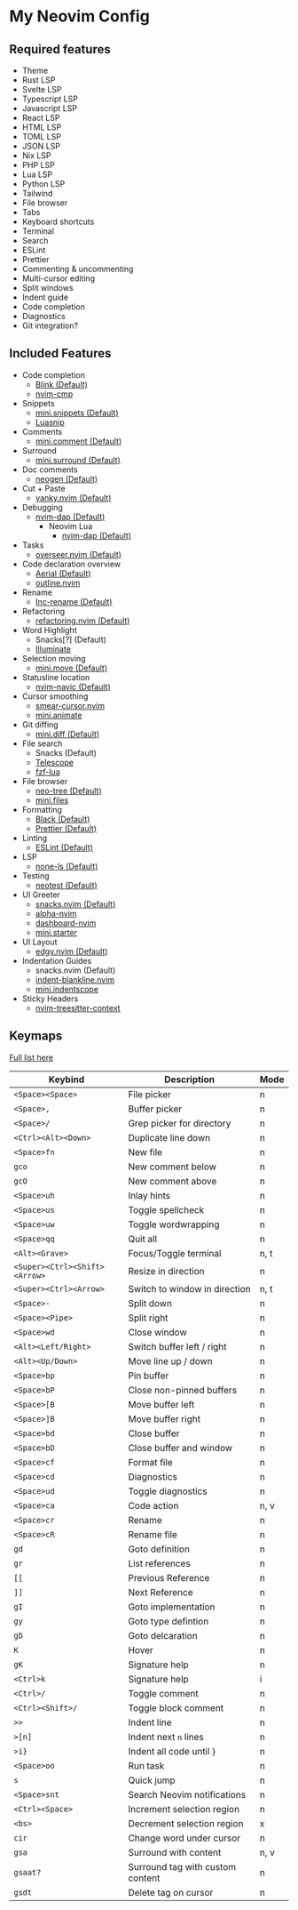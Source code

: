 # My Neovim Config

## Required features

- Theme
- Rust LSP
- Svelte LSP
- Typescript LSP
- Javascript LSP
- React LSP
- HTML LSP
- TOML LSP
- JSON LSP
- Nix LSP
- PHP LSP
- Lua LSP
- Python LSP
- Tailwind
- File browser
- Tabs
- Keyboard shortcuts
- Terminal
- Search
- ESLint
- Prettier
- Commenting & uncommenting
- Multi-cursor editing
- Split windows
- Indent guide
- Code completion
- Diagnostics
- Git integration?

## Included Features

- Code completion
  - [Blink (Default)](https://www.lazyvim.org/extras/coding/blink)
  - [nvim-cmp](https://www.lazyvim.org/extras/coding/nvim-cmp)
- Snippets
  - [mini.snippets (Default)](https://www.lazyvim.org/extras/coding/mini-snippets)
  - [Luasnip](https://www.lazyvim.org/extras/coding/luasnip)
- Comments
  - [mini.comment (Default)](https://www.lazyvim.org/extras/coding/mini-comment)
- Surround
  - [mini.surround (Default)](https://www.lazyvim.org/extras/coding/mini-surround)
- Doc comments
  - [neogen (Default)](https://www.lazyvim.org/extras/coding/neogen)
- Cut + Paste
  - [yanky.nvim (Default)](https://www.lazyvim.org/extras/coding/yanky)
- Debugging
  - [nvim-dap (Default)](https://www.lazyvim.org/extras/dap/core)
    - Neovim Lua
      - [nvim-dap (Default)](https://www.lazyvim.org/extras/dap/nlua)
- Tasks
  - [overseer.nvim (Default)](https://www.lazyvim.org/extras/editor/overseer)
- Code declaration overview
  - [Aerial (Default)](https://www.lazyvim.org/extras/editor/aerial)
  - [outline.nvim](https://github.com/hedyhli/outline.nvim)
- Rename
  - [Inc-rename (Default)](https://www.lazyvim.org/extras/editor/inc-rename)
- Refactoring
  - [refactoring.nvim (Default)](https://www.lazyvim.org/extras/editor/refactoring)
- Word Highlight
  - Snacks[?] (Default)
  - [Illuminate](https://www.lazyvim.org/extras/editor/illuminate)
- Selection moving
  - [mini.move (Default)](https://github.com/echasnovski/mini.move)
- Statusline location
  - [nvim-navic (Default)](https://www.lazyvim.org/extras/editor/navic)
- Cursor smoothing
  - [smear-cursor.nvim](https://www.lazyvim.org/extras/ui/smear-cursor)
  - [mini.animate](https://www.lazyvim.org/extras/ui/mini-animate)
- Git diffing
  - [mini.diff (Default)](https://www.lazyvim.org/extras/editor/mini-diff)
- File search
  - Snacks (Default)
  - [Telescope](https://www.lazyvim.org/extras/editor/telescope)
  - [fzf-lua](https://www.lazyvim.org/extras/editor/fzf)
- File browser
  - [neo-tree (Default)](https://www.lazyvim.org/extras/editor/neo-tree)
  - [mini.files](https://github.com/echasnovski/mini.files)
- Formatting
  - [Black (Default)](https://www.lazyvim.org/extras/formatting/black)
  - [Prettier (Default)](https://www.lazyvim.org/extras/formatting/prettier)
- Linting
  - [ESLint (Default)](https://www.lazyvim.org/extras/linting/eslint)
- LSP
  - [none-ls (Default)](https://www.lazyvim.org/extras/lsp/none-ls)
- Testing
  - [neotest (Default)](https://www.lazyvim.org/extras/test/core)
- UI Greeter
  - [snacks.nvim (Default)](https://github.com/folke/snacks.nvim)
  - [alpha-nvim](https://www.lazyvim.org/extras/ui/alpha)
  - [dashboard-nvim](https://www.lazyvim.org/extras/ui/dashboard-nvim)
  - [mini.starter](https://github.com/echasnovski/mini.starter)
- UI Layout
  - [edgy.nvim (Default)](https://www.lazyvim.org/extras/ui/edgy)
- Indentation Guides
  - snacks.nvim (Default)
  - [indent-blankline.nvim](https://www.lazyvim.org/extras/ui/indent-blankline)
  - [mini.indentscope](https://github.com/echasnovski/mini.indentscope)
- Sticky Headers
  - [nvim-treesitter-context](https://www.lazyvim.org/extras/ui/treesitter-context)

## Keymaps

[Full list here](https://www.lazyvim.org/keymaps#snacksnvim)

| Keybind                       | Description                      | Mode |
| ----------------------------- | -------------------------------- | ---- |
| `<Space><Space>`              | File picker                      | n    |
| `<Space>,`                    | Buffer picker                    | n    |
| `<Space>/`                    | Grep picker for directory        | n    |
| `<Ctrl><Alt><Down>`           | Duplicate line down              | n    |
| `<Space>fn`                   | New file                         | n    |
| `gco`                         | New comment below                | n    |
| `gcO`                         | New comment above                | n    |
| `<Space>uh`                   | Inlay hints                      | n    |
| `<Space>us`                   | Toggle spellcheck                | n    |
| `<Space>uw`                   | Toggle wordwrapping              | n    |
| `<Space>qq`                   | Quit all                         | n    |
| `<Alt><Grave>`                | Focus/Toggle terminal            | n, t |
| `<Super><Ctrl><Shift><Arrow>` | Resize in direction              | n    |
| `<Super><Ctrl><Arrow>`        | Switch to window in direction    | n, t |
| `<Space>-`                    | Split down                       | n    |
| `<Space><Pipe>`               | Split right                      | n    |
| `<Space>wd`                   | Close window                     | n    |
| `<Alt><Left/Right>`           | Switch buffer left / right       | n    |
| `<Alt><Up/Down>`              | Move line up / down              | n    |
| `<Space>bp`                   | Pin buffer                       | n    |
| `<Space>bP`                   | Close non-pinned buffers         | n    |
| `<Space>[B`                   | Move buffer left                 | n    |
| `<Space>]B`                   | Move buffer right                | n    |
| `<Space>bd`                   | Close buffer                     | n    |
| `<Space>bD`                   | Close buffer and window          | n    |
| `<Space>cf`                   | Format file                      | n    |
| `<Space>cd`                   | Diagnostics                      | n    |
| `<Space>ud`                   | Toggle diagnostics               | n    |
| `<Space>ca`                   | Code action                      | n, v |
| `<Space>cr`                   | Rename                           | n    |
| `<Space>cR`                   | Rename file                      | n    |
| `gd`                          | Goto definition                  | n    |
| `gr`                          | List references                  | n    |
| `[[`                          | Previous Reference               | n    |
| `]]`                          | Next Reference                   | n    |
| `gI`                          | Goto implementation              | n    |
| `gy`                          | Goto type defintion              | n    |
| `gD`                          | Goto delcaration                 | n    |
| `K`                           | Hover                            | n    |
| `gK`                          | Signature help                   | n    |
| `<Ctrl>k`                     | Signature help                   | i    |
| `<Ctrl>/`                     | Toggle comment                   | n    |
| `<Ctrl><Shift>/`              | Toggle block comment             | n    |
| `>>`                          | Indent line                      | n    |
| `>[n]`                        | Indent next `n` lines            | n    |
| `>i}`                         | Indent all code until }          | n    |
| `<Space>oo`                   | Run task                         | n    |
| `s`                           | Quick jump                       | n    |
| `<Space>snt`                  | Search Neovim notifications      | n    |
| `<Ctrl><Space>`               | Increment selection region       | n    |
| `<bs>`                        | Decrement selection region       | x    |
| `cir`                         | Change word under cursor         | n    |
| `gsa`                         | Surround with content            | n, v |
| `gsaat?`                      | Surround tag with custom content | n    |
| `gsdt`                        | Delete tag on cursor             | n    |
